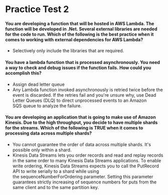# Practice Test 2

#### You are developing a function that will be hosted in AWS Lambda. The function will be developed in .Net. Several external libraries are needed for the code to run. Which of the following is the best practice when it comes to working with external dependencies for AWS Lambda?
- Selectively only include the libraries that are required.

#### You have a lambda function that is processed asynchronously. You need a way to check and debug issues if the function fails. How could you accomplish this?
- Assign dead letter queue
- Any Lambda function invoked asynchronously is retried twice before the event is discarded. If the retries fail and you're unsure why, use Dead Letter Queues (DLQ) to direct unprocessed events to an Amazon SQS queue to analyze the failure.

#### You are developing an application that is going to make use of Amazon Kinesis. Due to the high throughput, you decide to have multiple shards for the streams. Which of the following is TRUE when it comes to processing data across multiple shards?
- You cannot guarantee the order of data across multiple shards. It's possible only within a shard.
- Kinesis Data Streams lets you order records and read and replay records in the same order to many Kinesis Data Streams applications. To enable write ordering, Kinesis Data Streams expects you to call the PutRecord API to write serially to a shard while using the sequenceNumberForOrdering parameter. Setting this parameter guarantees strictly increasing of sequence numbers for puts from the same client and to the same partition key.
